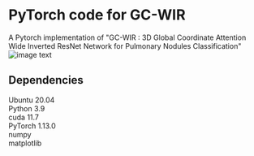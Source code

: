 # PyTorch code for GC-WIR
A Pytorch implementation of "GC-WIR : 3D Global Coordinate Attention Wide Inverted ResNet Network for Pulmonary Nodules Classification"
![image text](https://github.com/shuyaYin2018/open-code-of-GC-WIR/blob/main/imags/Figure1.jpeg) 
## Dependencies
Ubuntu 20.04  
Python 3.9  
cuda 11.7  
PyTorch 1.13.0  
numpy  
matplotlib  


